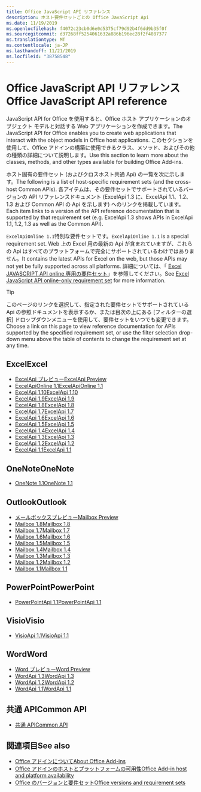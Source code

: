```yaml
---
title: Office JavaScript API リファレンス
description: ホスト要件セットごとの Office JavaScript Api
ms.date: 11/19/2019
ms.openlocfilehash: f4072c23cb0d6e0d5375cf79d92b4f6dd9b35f0f
ms.sourcegitcommit: d37268ff5254061632a886b196ec28f2f4087377
ms.translationtype: MT
ms.contentlocale: ja-JP
ms.lasthandoff: 11/21/2019
ms.locfileid: "38758548"
---
```

# <a name="office-javascript-api-reference"></a><span data-ttu-id="99f40-103">Office JavaScript API リファレンス</span><span class="sxs-lookup"><span data-stu-id="99f40-103">Office JavaScript API reference</span></span>

<span data-ttu-id="99f40-104">JavaScript API for Office を使用すると、Office ホスト アプリケーションのオブジェクト モデルと対話する Web アプリケーションを作成できます。</span><span class="sxs-lookup"><span data-stu-id="99f40-104">The JavaScript API for Office enables you to create web applications that interact with the object models in Office host applications.</span></span> <span data-ttu-id="99f40-105">このセクションを使用して、Office アドインの構築に使用できるクラス、メソッド、およびその他の種類の詳細について説明します。</span><span class="sxs-lookup"><span data-stu-id="99f40-105">Use this section to learn more about the classes, methods, and other types available for building Office Add-ins.</span></span>

<span data-ttu-id="99f40-106">ホスト固有の要件セット (およびクロスホスト共通 Api) の一覧を次に示します。</span><span class="sxs-lookup"><span data-stu-id="99f40-106">The following is a list of host-specific requirement sets (and the cross-host Common APIs).</span></span> <span data-ttu-id="99f40-107">各アイテムは、その要件セットでサポートされているバージョンの API リファレンスドキュメント (ExcelApi 1.3 に、ExcelApi 1.1、1.2、1.3 および Common API の Api を示します) へのリンクを掲載しています。</span><span class="sxs-lookup"><span data-stu-id="99f40-107">Each item links to a version of the API reference documentation that is supported by that requirement set (e.g. ExcelApi 1.3 shows APIs in ExcelApi 1.1, 1.2, 1.3 as well as the Common API).</span></span>

<span data-ttu-id="99f40-108">`ExcelApiOnline 1.1`特別な要件セットです。</span><span class="sxs-lookup"><span data-stu-id="99f40-108">`ExcelApiOnline 1.1` is a special requirement set.</span></span> <span data-ttu-id="99f40-109">Web 上の Excel 用の最新の Api が含まれていますが、これらの Api はすべてのプラットフォームで完全にサポートされているわけではありません。</span><span class="sxs-lookup"><span data-stu-id="99f40-109">It contains the latest APIs for Excel on the web, but those APIs may not yet be fully supported across all platforms.</span></span> <span data-ttu-id="99f40-110">詳細については、「 [Excel JAVASCRIPT API online 専用の要件セット](/office/dev/add-ins/reference/requirement-sets/excel-api-online-requirement-set)」を参照してください。</span><span class="sxs-lookup"><span data-stu-id="99f40-110">See [Excel JavaScript API online-only requirement set](/office/dev/add-ins/reference/requirement-sets/excel-api-online-requirement-set) for more information.</span></span>

> [!TIP]
> <span data-ttu-id="99f40-111">このページのリンクを選択して、指定された要件セットでサポートされている Api の参照ドキュメントを表示するか、または目次の上にある [フィルターの選択] ドロップダウンメニューを使用して、要件セットをいつでも変更できます。</span><span class="sxs-lookup"><span data-stu-id="99f40-111">Choose a link on this page to view reference documentation for APIs supported by the specified requirement set, or use the filter selection drop-down menu above the table of contents to change the requirement set at any time.</span></span>

## <a name="excel"></a><span data-ttu-id="99f40-112">Excel</span><span class="sxs-lookup"><span data-stu-id="99f40-112">Excel</span></span>

- [<span data-ttu-id="99f40-113">ExcelApi プレビュー</span><span class="sxs-lookup"><span data-stu-id="99f40-113">ExcelApi Preview</span></span>](/javascript/api/excel?view=excel-js-preview)
- [<span data-ttu-id="99f40-114">ExcelApiOnline 1.1</span><span class="sxs-lookup"><span data-stu-id="99f40-114">ExcelApiOnline 1.1</span></span>](/javascript/api/excel?view=excel-js-online)
- [<span data-ttu-id="99f40-115">ExcelApi 1.10</span><span class="sxs-lookup"><span data-stu-id="99f40-115">ExcelApi 1.10</span></span>](/javascript/api/excel?view=excel-js-1.10)
- [<span data-ttu-id="99f40-116">ExcelApi 1.9</span><span class="sxs-lookup"><span data-stu-id="99f40-116">ExcelApi 1.9</span></span>](/javascript/api/excel?view=excel-js-1.9)
- [<span data-ttu-id="99f40-117">ExcelApi 1.8</span><span class="sxs-lookup"><span data-stu-id="99f40-117">ExcelApi 1.8</span></span>](/javascript/api/excel?view=excel-js-1.8)
- [<span data-ttu-id="99f40-118">ExcelApi 1.7</span><span class="sxs-lookup"><span data-stu-id="99f40-118">ExcelApi 1.7</span></span>](/javascript/api/excel?view=excel-js-1.7)
- [<span data-ttu-id="99f40-119">ExcelApi 1.6</span><span class="sxs-lookup"><span data-stu-id="99f40-119">ExcelApi 1.6</span></span>](/javascript/api/excel?view=excel-js-1.6)
- [<span data-ttu-id="99f40-120">ExcelApi 1.5</span><span class="sxs-lookup"><span data-stu-id="99f40-120">ExcelApi 1.5</span></span>](/javascript/api/excel?view=excel-js-1.5)
- [<span data-ttu-id="99f40-121">ExcelApi 1.4</span><span class="sxs-lookup"><span data-stu-id="99f40-121">ExcelApi 1.4</span></span>](/javascript/api/excel?view=excel-js-1.4)
- [<span data-ttu-id="99f40-122">ExcelApi 1.3</span><span class="sxs-lookup"><span data-stu-id="99f40-122">ExcelApi 1.3</span></span>](/javascript/api/excel?view=excel-js-1.3)
- [<span data-ttu-id="99f40-123">ExcelApi 1.2</span><span class="sxs-lookup"><span data-stu-id="99f40-123">ExcelApi 1.2</span></span>](/javascript/api/excel?view=excel-js-1.2)
- [<span data-ttu-id="99f40-124">ExcelApi 1.1</span><span class="sxs-lookup"><span data-stu-id="99f40-124">ExcelApi 1.1</span></span>](/javascript/api/excel?view=excel-js-1.1)

## <a name="onenote"></a><span data-ttu-id="99f40-125">OneNote</span><span class="sxs-lookup"><span data-stu-id="99f40-125">OneNote</span></span>

- [<span data-ttu-id="99f40-126">OneNote 1.1</span><span class="sxs-lookup"><span data-stu-id="99f40-126">OneNote 1.1</span></span>](/javascript/api/onenote?view=onenote-js-1.1)

## <a name="outlook"></a><span data-ttu-id="99f40-127">Outlook</span><span class="sxs-lookup"><span data-stu-id="99f40-127">Outlook</span></span>

- [<span data-ttu-id="99f40-128">メールボックスプレビュー</span><span class="sxs-lookup"><span data-stu-id="99f40-128">Mailbox Preview</span></span>](/javascript/api/outlook?view=outlook-js-preview)
- [<span data-ttu-id="99f40-129">Mailbox 1.8</span><span class="sxs-lookup"><span data-stu-id="99f40-129">Mailbox 1.8</span></span>](/javascript/api/outlook?view=outlook-js-1.8)
- [<span data-ttu-id="99f40-130">Mailbox 1.7</span><span class="sxs-lookup"><span data-stu-id="99f40-130">Mailbox 1.7</span></span>](/javascript/api/outlook?view=outlook-js-1.7)
- [<span data-ttu-id="99f40-131">Mailbox 1.6</span><span class="sxs-lookup"><span data-stu-id="99f40-131">Mailbox 1.6</span></span>](/javascript/api/outlook?view=outlook-js-1.6)
- [<span data-ttu-id="99f40-132">Mailbox 1.5</span><span class="sxs-lookup"><span data-stu-id="99f40-132">Mailbox 1.5</span></span>](/javascript/api/outlook?view=outlook-js-1.5)
- [<span data-ttu-id="99f40-133">Mailbox 1.4</span><span class="sxs-lookup"><span data-stu-id="99f40-133">Mailbox 1.4</span></span>](/javascript/api/outlook?view=outlook-js-1.4)
- [<span data-ttu-id="99f40-134">Mailbox 1.3</span><span class="sxs-lookup"><span data-stu-id="99f40-134">Mailbox 1.3</span></span>](/javascript/api/outlook?view=outlook-js-1.3)
- [<span data-ttu-id="99f40-135">Mailbox 1.2</span><span class="sxs-lookup"><span data-stu-id="99f40-135">Mailbox 1.2</span></span>](/javascript/api/outlook?view=outlook-js-1.2)
- [<span data-ttu-id="99f40-136">Mailbox 1.1</span><span class="sxs-lookup"><span data-stu-id="99f40-136">Mailbox 1.1</span></span>](/javascript/api/outlook?view=outlook-js-1.1)

## <a name="powerpoint"></a><span data-ttu-id="99f40-137">PowerPoint</span><span class="sxs-lookup"><span data-stu-id="99f40-137">PowerPoint</span></span>

- [<span data-ttu-id="99f40-138">PowerPointApi 1.1</span><span class="sxs-lookup"><span data-stu-id="99f40-138">PowerPointApi 1.1</span></span>](/javascript/api/powerpoint?view=powerpoint-js-1.1)

## <a name="visio"></a><span data-ttu-id="99f40-139">Visio</span><span class="sxs-lookup"><span data-stu-id="99f40-139">Visio</span></span>

- [<span data-ttu-id="99f40-140">VisioApi 1.1</span><span class="sxs-lookup"><span data-stu-id="99f40-140">VisioApi 1.1</span></span>](/javascript/api/visio?view=visio-js-1.1)

## <a name="word"></a><span data-ttu-id="99f40-141">Word</span><span class="sxs-lookup"><span data-stu-id="99f40-141">Word</span></span>

- [<span data-ttu-id="99f40-142">Word プレビュー</span><span class="sxs-lookup"><span data-stu-id="99f40-142">Word Preview</span></span>](/javascript/api/word?view=word-js-preview)
- [<span data-ttu-id="99f40-143">WordApi 1.3</span><span class="sxs-lookup"><span data-stu-id="99f40-143">WordApi 1.3</span></span>](/javascript/api/word?view=word-js-1.3)
- [<span data-ttu-id="99f40-144">WordApi 1.2</span><span class="sxs-lookup"><span data-stu-id="99f40-144">WordApi 1.2</span></span>](/javascript/api/word?view=word-js-1.2)
- [<span data-ttu-id="99f40-145">WordApi 1.1</span><span class="sxs-lookup"><span data-stu-id="99f40-145">WordApi 1.1</span></span>](/javascript/api/word?view=word-js-1.1)

## <a name="common-api"></a><span data-ttu-id="99f40-146">共通 API</span><span class="sxs-lookup"><span data-stu-id="99f40-146">Common API</span></span>

- [<span data-ttu-id="99f40-147">共通 API</span><span class="sxs-lookup"><span data-stu-id="99f40-147">Common API</span></span>](/javascript/api/office?view=common-js)

## <a name="see-also"></a><span data-ttu-id="99f40-148">関連項目</span><span class="sxs-lookup"><span data-stu-id="99f40-148">See also</span></span>

- [<span data-ttu-id="99f40-149">Office アドインについて</span><span class="sxs-lookup"><span data-stu-id="99f40-149">About Office Add-ins</span></span>](/office/dev/add-ins/overview)
- [<span data-ttu-id="99f40-150">Office アドインのホストとプラットフォームの可用性</span><span class="sxs-lookup"><span data-stu-id="99f40-150">Office Add-in host and platform availability</span></span>](/office/dev/add-ins/overview/office-add-in-availability)
- [<span data-ttu-id="99f40-151">Office のバージョンと要件セット</span><span class="sxs-lookup"><span data-stu-id="99f40-151">Office versions and requirement sets</span></span>](/office/dev/add-ins/develop/office-versions-and-requirement-sets)

